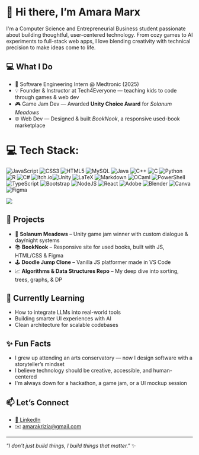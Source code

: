 # 👋 Hi there, I’m Amara Marx

I'm a Computer Science and Entrepreneurial Business student passionate about building thoughtful, user-centered technology. From cozy games to AI experiments to full-stack web apps, I love blending creativity with technical precision to make ideas come to life.

## 💻 What I Do
- 🧠 Software Engineering Intern @ Medtronic (2025)
- 💡 Founder & Instructor at Tech4Everyone — teaching kids to code through games & web dev
- 🎮 Game Jam Dev — Awarded **Unity Choice Award** for *Solanum Meadows*
- 🌐 Web Dev — Designed & built *BookNook*, a responsive used-book marketplace

# 💻 Tech Stack:
![JavaScript](https://img.shields.io/badge/javascript-%23323330.svg?style=for-the-badge&logo=javascript&logoColor=%23F7DF1E)  ![CSS3](https://img.shields.io/badge/css3-%231572B6.svg?style=for-the-badge&logo=css3&logoColor=white) ![HTML5](https://img.shields.io/badge/html5-%23E34F26.svg?style=for-the-badge&logo=html5&logoColor=white) ![MySQL](https://img.shields.io/badge/mysql-4479A1.svg?style=for-the-badge&logo=mysql&logoColor=white) ![Java](https://img.shields.io/badge/java-%23ED8B00.svg?style=for-the-badge&logo=openjdk&logoColor=white) ![C++](https://img.shields.io/badge/c++-%2300599C.svg?style=for-the-badge&logo=c%2B%2B&logoColor=white) ![C](https://img.shields.io/badge/c-%2300599C.svg?style=for-the-badge&logo=c&logoColor=white) ![Python](https://img.shields.io/badge/python-3670A0?style=for-the-badge&logo=python&logoColor=ffdd54) ![R](https://img.shields.io/badge/r-%23276DC3.svg?style=for-the-badge&logo=r&logoColor=white) ![C#](https://img.shields.io/badge/c%23-%23239120.svg?style=for-the-badge&logo=csharp&logoColor=white) ![Itch.io](https://img.shields.io/badge/Itch-%23FF0B34.svg?style=for-the-badge&logo=Itch.io&logoColor=white)![Unity](https://img.shields.io/badge/unity-%23000000.svg?style=for-the-badge&logo=unity&logoColor=white) ![LaTeX](https://img.shields.io/badge/latex-%23008080.svg?style=for-the-badge&logo=latex&logoColor=white) ![Markdown](https://img.shields.io/badge/markdown-%23000000.svg?style=for-the-badge&logo=markdown&logoColor=white) ![OCaml](https://img.shields.io/badge/OCaml-%23E98407.svg?style=for-the-badge&logo=ocaml&logoColor=white) ![PowerShell](https://img.shields.io/badge/PowerShell-%235391FE.svg?style=for-the-badge&logo=powershell&logoColor=white) ![TypeScript](https://img.shields.io/badge/typescript-%23007ACC.svg?style=for-the-badge&logo=typescript&logoColor=white) ![Bootstrap](https://img.shields.io/badge/bootstrap-%238511FA.svg?style=for-the-badge&logo=bootstrap&logoColor=white) ![NodeJS](https://img.shields.io/badge/node.js-6DA55F?style=for-the-badge&logo=node.js&logoColor=white) ![React](https://img.shields.io/badge/react-%2320232a.svg?style=for-the-badge&logo=react&logoColor=%2361DAFB) ![Adobe](https://img.shields.io/badge/adobe-%23FF0000.svg?style=for-the-badge&logo=adobe&logoColor=white) ![Blender](https://img.shields.io/badge/blender-%23F5792A.svg?style=for-the-badge&logo=blender&logoColor=white) ![Canva](https://img.shields.io/badge/Canva-%2300C4CC.svg?style=for-the-badge&logo=Canva&logoColor=white) ![Figma](https://img.shields.io/badge/figma-%23F24E1E.svg?style=for-the-badge&logo=figma&logoColor=white)

![](https://github-readme-stats.vercel.app/api/top-langs/?username=iziamar&theme=dark&hide_border=false&include_all_commits=false&count_private=false&layout=compact)

## 🧩 Projects
- 🎲 **Solanum Meadows** – Unity game jam winner with custom dialogue & day/night systems  
- 📚 **BookNook** – Responsive site for used books, built with JS, HTML/CSS & Figma  
- 🕹️ **Doodle Jump Clone** – Vanilla JS platformer made in VS Code  
- 📈 **Algorithms & Data Structures Repo** – My deep dive into sorting, trees, graphs, & DP

## 🌱 Currently Learning
- How to integrate LLMs into real-world tools  
- Building smarter UI experiences with AI  
- Clean architecture for scalable codebases

## ✨ Fun Facts
- I grew up attending an arts conservatory — now I design software with a storyteller’s mindset  
- I believe technology should be creative, accessible, and human-centered  
- I'm always down for a hackathon, a game jam, or a UI mockup session

## 📫 Let’s Connect
- [📎 LinkedIn](https://linkedin.com/in/amarakmarx) 
- ✉️ amarakrizia@gmail.com

---

_"I don't just build things, I build things that matter."_ ✨
